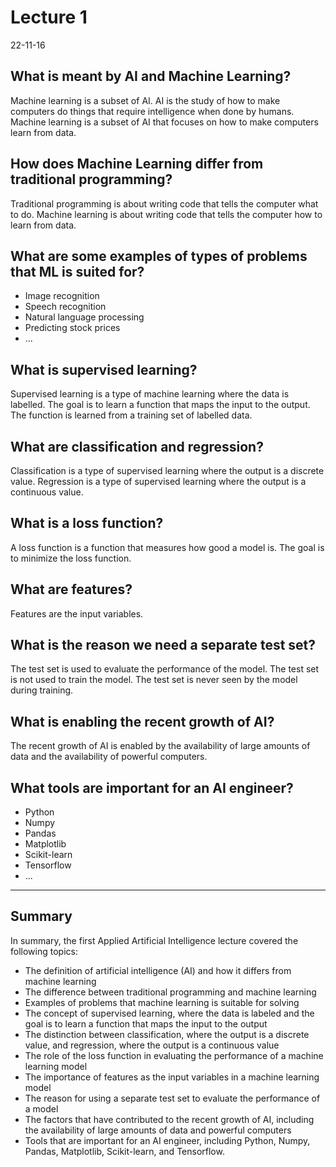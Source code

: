 # Lecture 1

22-11-16

## What is meant by AI and Machine Learning?

Machine learning is a subset of AI. AI is the study of how to make computers do things that require intelligence when done by humans. Machine learning is a subset of AI that focuses on how to make computers learn from data.

## How does Machine Learning differ from traditional programming?

Traditional programming is about writing code that tells the computer what to do. Machine learning is about writing code that tells the computer how to learn from data.

## What are some examples of types of problems that ML is suited for?

- Image recognition
- Speech recognition
- Natural language processing
- Predicting stock prices
- ...

## What is supervised learning?

Supervised learning is a type of machine learning where the data is labelled. The goal is to learn a function that maps the input to the output. The function is learned from a training set of labelled data.

## What are classification and regression?

Classification is a type of supervised learning where the output is a discrete value. Regression is a type of supervised learning where the output is a continuous value.

## What is a loss function?

A loss function is a function that measures how good a model is. The goal is to minimize the loss function.

## What are features?

Features are the input variables.

## What is the reason we need a separate test set?

The test set is used to evaluate the performance of the model. The test set is not used to train the model. The test set is never seen by the model during training.

## What is enabling the recent growth of AI?

The recent growth of AI is enabled by the availability of large amounts of data and the availability of powerful computers.

## What tools are important for an AI engineer?

- Python
- Numpy
- Pandas
- Matplotlib
- Scikit-learn
- Tensorflow
- ...

---

## Summary

In summary, the first Applied Artificial Intelligence lecture covered the following topics:

- The definition of artificial intelligence (AI) and how it differs from machine learning
- The difference between traditional programming and machine learning
- Examples of problems that machine learning is suitable for solving
- The concept of supervised learning, where the data is labeled and the goal is to learn a function that maps the input to the output
- The distinction between classification, where the output is a discrete value, and regression, where the output is a continuous value
- The role of the loss function in evaluating the performance of a machine learning model
- The importance of features as the input variables in a machine learning model
- The reason for using a separate test set to evaluate the performance of a model
- The factors that have contributed to the recent growth of AI, including the availability of large amounts of data and powerful computers
- Tools that are important for an AI engineer, including Python, Numpy, Pandas, Matplotlib, Scikit-learn, and Tensorflow.
